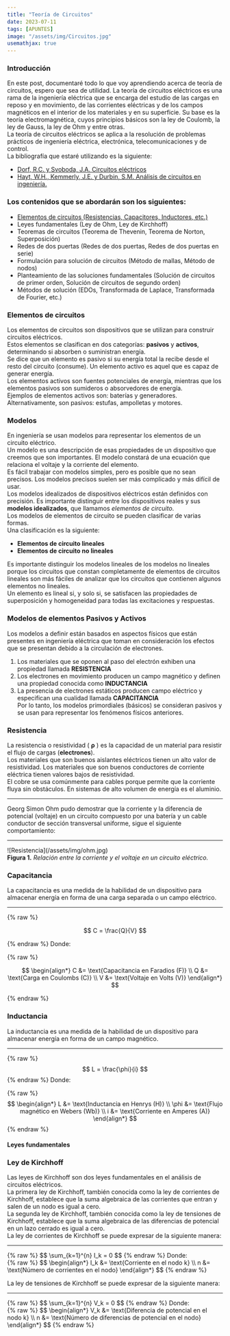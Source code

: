 ```yaml
---
title: "Teoría de Circuitos"
date: 2023-07-11
tags: [APUNTES]
image: "/assets/img/Circuitos.jpg"
usemathjax: true
---
```

### Introducción
En este post, documentaré todo lo que voy aprendiendo acerca de teoría de circuitos, espero que sea de utilidad. La teoría de circuitos eléctricos es una rama de la ingeniería eléctrica que se encarga del estudio de las cargas en reposo y en movimiento, de las corrientes eléctricas y de los campos magnéticos en el interior de los materiales y en su superficie. Su base es la teoría electromagnética, cuyos principios básicos son la ley de Coulomb, la ley de Gauss, la ley de Ohm y  entre otras. <br>
La teoría de circuitos eléctricos se aplica a la resolución de problemas prácticos de ingeniería eléctrica, electrónica, telecomunicaciones y de control. <br>
La bibliografía que estaré utilizando es la siguiente:
- [Dorf, R.C. y Svoboda, J.A. Circuitos eléctricos](/assets/pdf/Dorf,%20R.C.%20y%20Svoboda,%20J.A.%20Circuitos%20eléctricos.pdf)
- [Hayt, W.H., Kemmerly, J.E. y Durbin, S.M. Análisis de circuitos en ingeniería.](/assets/pdf/Hayt,%20W.H.,%20Kemmerly,%20J.E.%20y%20Durbin,%20S.M.%20Análisis%20de%20circuitos%20en%20ingeniería.pdf.pdf) 




### Los contenidos que se abordarán son los siguientes:
- [Elementos de circuitos (Resistencias, Capacitores, Inductores, etc.)](#elementos-de-circuitos)
- Leyes fundamentales (Ley de Ohm, Ley de Kirchhoff)
- Teoremas de circuitos (Teorema de Thevenin, Teorema de Norton, Superposición)
- Redes de dos puertas (Redes de dos puertas, Redes de dos puertas en serie)
- Formulación para solución de circuitos (Método de mallas, Método de nodos)
- Planteamiento de las soluciones fundamentales (Solución de circuitos de primer orden, Solución de circuitos de segundo orden)
- Métodos de solución (EDOs, Transformada de Laplace, Transformada de Fourier, etc.)

### Elementos de circuitos
Los elementos de circuitos son dispositivos que se utilizan para construir circuitos eléctricos. <br>
Estos elementos se clasifican en dos categorías: **pasivos** y 
**activos**, determinando si absorben o suministran energía. <br>
Se dice que un elemento es pasivo si su energía total la recibe 
desde el resto del circuito (consume). Un elemento activo es 
aquel que es capaz de generar energía. <br>
Los elementos activos son fuentes potenciales de energía, 
mientras que los elementos pasivos son sumideros o 
absorvedores de energía. <br>
Ejemplos de elementos activos son: baterías y generadores. 
Alternativamente, son pasivos: estufas, ampolletas y motores.
### Modelos
En ingeniería se usan modelos para representar los 
elementos de un circuito eléctrico.<br>
Un modelo es una descripción de esas propiedades de un 
dispositivo que creemos que son importantes. El modelo 
constará de una ecuación que relaciona el voltaje y la 
corriente del elemento. <br>
Es fácil trabajar con modelos simples, pero es posible que no 
sean precisos. Los modelos precisos suelen ser más 
complicado y más difícil de usar. <br>
Los modelos idealizados de dispositivos eléctricos están 
definidos con precisión. Es importante distinguir entre los 
dispositivos reales y sus **modelos idealizados**, que llamamos 
*elementos de circuito*. <br>
Los modelos de elementos de circuito se pueden 
clasificar de varias formas. <br>
Una clasificación es la siguiente:
- **Elementos de circuito lineales**
- **Elementos de circuito no lineales**


Es importante distinguir los modelos 
lineales de los modelos no lineales porque los circuitos 
que constan completamente de elementos de circuitos 
lineales son más fáciles de analizar que los circuitos que 
contienen algunos elementos no lineales. <br>
Un elemento es lineal si, y solo si, se satisfacen las 
propiedades de superposición y homogeneidad para 
todas las excitaciones y respuestas.
### Modelos de elementos Pasivos y Activos
Los modelos a definir están basados en aspectos físicos que están 
presentes en ingeniería eléctrica que toman en consideración los 
efectos que se presentan debido a la circulación de electrones. <br>
1.  Los materiales que se oponen al paso del electrón exhiben una 
propiedad llamada **RESISTENCIA**
2. Los electrones en movimiento producen un campo magnético 
y definen una propiedad conocida como **INDUCTANCIA**
3. La presencia de electrones estáticos producen campo eléctrico 
y especifican una cualidad llamada **CAPACITANCIA** <br>
Por lo tanto, los modelos primordiales (básicos) se 
consideran pasivos y se usan para representar los 
fenómenos físicos anteriores.


### Resistencia
La resistencia o resistividad ( **ρ** ) es la capacidad de un 
material para resistir el flujo de cargas (**electrones**). <br>
Los materiales que son buenos aislantes eléctricos 
tienen un alto valor de resistividad. Los materiales que 
son buenos conductores de corriente eléctrica tienen 
valores bajos de resistividad. <br>
El cobre se usa comúnmente para cables porque 
permite que la corriente fluya sin obstáculos. En 
sistemas de alto volumen de energía es el aluminio. 
<hr>
Georg Simon Ohm pudo demostrar que la 
corriente y la diferencia de potencial (voltaje) en 
un circuito compuesto por una batería y un cable 
conductor de sección transversal uniforme, sigue 
el siguiente comportamiento: 
<hr>
![Resistencia](/assets/img/ohm.jpg)
<figcaption> <b>Figura 1.</b> <i>Relación entre la corriente y el voltaje en un circuito eléctrico.</i> </figcaption>

### Capacitancia
La capacitancia es una medida de la habilidad de un 
dispositivo para almacenar energía en forma de una carga 
separada o un campo eléctrico.
<hr>

{% raw %}

$$
C = \frac{Q}{V}
$$

{% endraw %}
Donde: <br>

{% raw %}

$$
\begin{align*}
C &= \text{Capacitancia en Faradios (F)} \\
Q &= \text{Carga en Coulombs (C)} \\
V &= \text{Voltaje en Volts (V)}
\end{align*}
$$


{% endraw %}

### Inductancia
La inductancia es una medida de la habilidad de un 
dispositivo para almacenar energía en forma de un campo 
magnético.

<hr>

{% raw %}
$$
L = \frac{\phi}{i}
$$
{% endraw %}
Donde: <br>

{% raw %}
$$
\begin{align*}
L &= \text{Inductancia en Henrys (H)} \\
\phi &= \text{Flujo magnético en Webers (Wb)} \\
i &= \text{Corriente en Amperes (A)}
\end{align*}
$$
{% endraw %}

#### Leyes fundamentales 
### Ley de Kirchhoff
Las leyes de Kirchhoff son dos leyes fundamentales en el análisis de circuitos eléctricos. <br>
La primera ley de Kirchhoff, también conocida como la ley de corrientes de Kirchhoff, establece que la suma algebraica de las corrientes que entran y salen de un nodo es igual a cero. <br>
La segunda ley de Kirchhoff, también conocida como la ley de tensiones de Kirchhoff, establece que la suma algebraica de las diferencias de potencial en un lazo cerrado es igual a cero. <br>
La ley de corrientes de Kirchhoff se puede expresar de la siguiente manera:
<hr>
{% raw %}
$$
\sum_{k=1}^{n} I_k = 0
$$
{% endraw %}
Donde: <br>
{% raw %}
$$
\begin{align*}
I_k &= \text{Corriente en el nodo k} \\
n &= \text{Número de corrientes en el nodo}
\end{align*}
$$
{% endraw %}

La ley de tensiones de Kirchhoff se puede expresar de la siguiente manera:
<hr>
{% raw %}
$$
\sum_{k=1}^{n} V_k = 0
$$
{% endraw %}
Donde: <br>
{% raw %}
$$
\begin{align*}
V_k &= \text{Diferencia de potencial en el nodo k} \\
n &= \text{Número de diferencias de potencial en el nodo}
\end{align*}
$$
{% endraw %}
